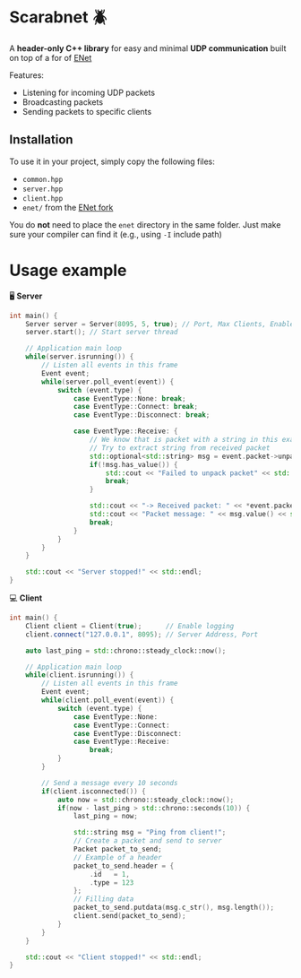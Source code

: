 # Scarabnet 🪲
A **header-only C++ library** for easy and minimal **UDP communication** built on top of a for of [ENet](github.com/zpl-c/enet)

Features:
- Listening for incoming UDP packets
- Broadcasting packets
- Sending packets to specific clients

## Installation
To use it in your project, simply copy the following files:
- `common.hpp`
- `server.hpp`
- `client.hpp`
- `enet/` from the [ENet fork](github.com/zpl-c/enet)

You do **not** need to place the `enet` directory in the same folder. Just make sure your compiler can find it (e.g., using `-I` include path)

# Usage example
🖥️ **Server**
```cpp
int main() {
	Server server = Server(8095, 5, true); // Port, Max Clients, Enable Logging
	server.start(); // Start server thread

	// Application main loop
	while(server.isrunning()) {
		// Listen all events in this frame
		Event event;
		while(server.poll_event(event)) {
			switch (event.type) {
				case EventType::None: break;
				case EventType::Connect: break;
				case EventType::Disconnect: break;

				case EventType::Receive: {
					// We know that is packet with a string in this example
					// Try to extract string from received packet
					std::optional<std::string> msg = event.packet->unpack_string();
					if(!msg.has_value()) {
						std::cout << "Failed to unpack packet" << std::endl;
						break;
					}

					std::cout << "-> Received packet: " << *event.packet << std::endl;
					std::cout << "Packet message: " << msg.value() << std::endl;
					break;
				}
			}
		}
	}

	std::cout << "Server stopped!" << std::endl;
}
```

💻 **Client**
```cpp
int main() {
	Client client = Client(true);      // Enable logging
	client.connect("127.0.0.1", 8095); // Server Address, Port

	auto last_ping = std::chrono::steady_clock::now();

	// Application main loop
	while(client.isrunning()) {
		// Listen all events in this frame
		Event event;
		while(client.poll_event(event)) {
			switch (event.type) {
				case EventType::None:
				case EventType::Connect:
				case EventType::Disconnect:
				case EventType::Receive:
					break;
			}
		}

		// Send a message every 10 seconds
		if(client.isconnected()) {
			auto now = std::chrono::steady_clock::now();
			if(now - last_ping > std::chrono::seconds(10)) {
				last_ping = now;

				std::string msg = "Ping from client!";
				// Create a packet and send to server
				Packet packet_to_send;
				// Example of a header
				packet_to_send.header = {
					.id   = 1,
					.type = 123
				};
				// Filling data
				packet_to_send.putdata(msg.c_str(), msg.length());
				client.send(packet_to_send);
			}
		}
	}

	std::cout << "Client stopped!" << std::endl;
}
```
